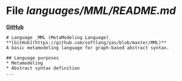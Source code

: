 # File _languages/MML/README.md_
**[GitHub](https://github.com/softlang/yas/blob/master/languages/MML/README.md)**
```
# Language _MML (MetaModeling Language)_
**[GitHub](https://github.com/softlang/yas/blob/master/MML)**
A basic metamodeling language for graph-based abstract syntax.

## Language purposes
* Metamodeling
* Abstract syntax definition
...
```
